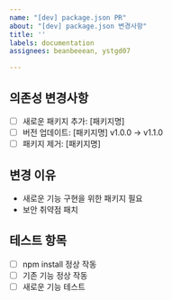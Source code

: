 ```yaml
---
name: "[dev] package.json PR"
about: "[dev] package.json 변경사항"
title: ''
labels: documentation
assignees: beanbeeean, ystgd07

---
```


## 의존성 변경사항
- [ ] 새로운 패키지 추가: [패키지명]
- [ ] 버전 업데이트: [패키지명] v1.0.0 -> v1.1.0
- [ ] 패키지 제거: [패키지명]

## 변경 이유
- 새로운 기능 구현을 위한 패키지 필요
- 보안 취약점 패치

## 테스트 항목
- [ ] npm install 정상 작동
- [ ] 기존 기능 정상 작동
- [ ] 새로운 기능 테스트
